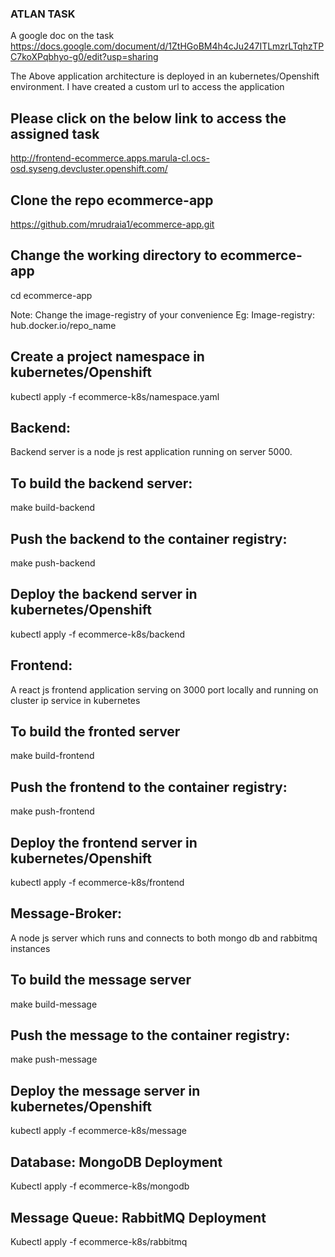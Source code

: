 ### ATLAN TASK
A google doc on the task
https://docs.google.com/document/d/1ZtHGoBM4h4cJu247ITLmzrLTqhzTPC7koXPqbhyo-g0/edit?usp=sharing 


The Above application architecture is deployed in an kubernetes/Openshift environment. I have created a custom url to access the application 

## Please click on the below link to access the assigned task
http://frontend-ecommerce.apps.marula-cl.ocs-osd.syseng.devcluster.openshift.com/  

## Clone the repo ecommerce-app
https://github.com/mrudraia1/ecommerce-app.git 

## Change the working directory to ecommerce-app
cd ecommerce-app

Note: Change the image-registry of your convenience
Eg: Image-registry: hub.docker.io/repo_name

## Create a project namespace in kubernetes/Openshift
kubectl apply -f ecommerce-k8s/namespace.yaml

## Backend:
Backend server is a node js rest application running on server 5000. 

## To build the backend server:
make build-backend 

## Push the backend to the container registry:
make push-backend

## Deploy the backend server in kubernetes/Openshift
kubectl apply -f ecommerce-k8s/backend




## Frontend: 
A react js frontend application serving on 3000 port locally and running on cluster ip service in kubernetes

## To build the fronted server
make build-frontend

## Push the frontend to the container registry:
make push-frontend

## Deploy the frontend server in kubernetes/Openshift
kubectl apply -f ecommerce-k8s/frontend 


## Message-Broker:
A node js server which runs and connects to both mongo db and rabbitmq instances


## To build the message server
make build-message

## Push the message to the container registry:
make push-message

## Deploy the message server in kubernetes/Openshift
kubectl apply -f ecommerce-k8s/message 


## Database: MongoDB Deployment
Kubectl apply -f ecommerce-k8s/mongodb

## Message Queue: RabbitMQ Deployment
Kubectl apply -f ecommerce-k8s/rabbitmq



